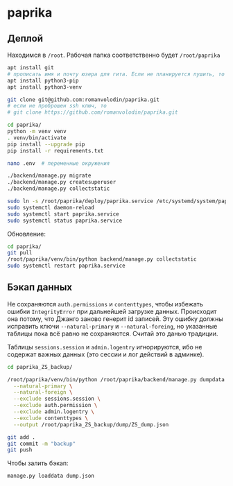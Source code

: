 # paprika

## Деплой

Находимся в `/root`. Рабочая папка соответственно будет `/root/paprika`

```bash
apt install git
# прописать имя и почту юзера для гита. Если не планируется пушить, то можно забить
apt install python3-pip
apt install python3-venv

git clone git@github.com:romanvolodin/paprika.git
# если не проброшен ssh ключ, то
# git clone https://github.com/romanvolodin/paprika.git

cd paprika/
python -m venv venv
. venv/bin/activate
pip install --upgrade pip
pip install -r requirements.txt

nano .env  # переменные окружения

./backend/manage.py migrate
./backend/manage.py createsuperuser
./backend/manage.py collectstatic

sudo ln -s /root/paprika/deploy/paprika.service /etc/systemd/system/paprika.service
sudo systemctl daemon-reload
sudo systemctl start paprika.service
sudo systemctl status paprika.service
```

Обновление:

```bash
cd paprika/
git pull
/root/paprika/venv/bin/python backend/manage.py collectstatic
sudo systemctl restart paprika.service
```

## Бэкап данных

Не сохраняются `auth.permissions` и `contenttypes`, чтобы избежать ошибки `IntegrityError` при дальнейшей загрузке данных. Происходит она потому, что Джанго заново генерит id записей. Эту ошибку должны исправить ключи `--natural-primary` и `--natural-foreing`, но указанные таблицы пока всё равно не сохраняются. Считай это данью традиции.

Таблицы `sessions.session` и `admin.logentry` игнорируются, ибо не содержат важных данных (это сессии и лог действий в админке).

```bash
cd paprika_ZS_backup/

/root/paprika/venv/bin/python /root/paprika/backend/manage.py dumpdata --format=json --indent=2 \
  --natural-primary \
  --natural-foreign \
  --exclude sessions.session \
  --exclude auth.permission \
  --exclude admin.logentry \
  --exclude contenttypes \
  --output /root/paprika_ZS_backup/dump/ZS_dump.json

git add .
git commit -m "backup"
git push
```

Чтобы залить бэкап:

```bash
manage.py loaddata dump.json
```
